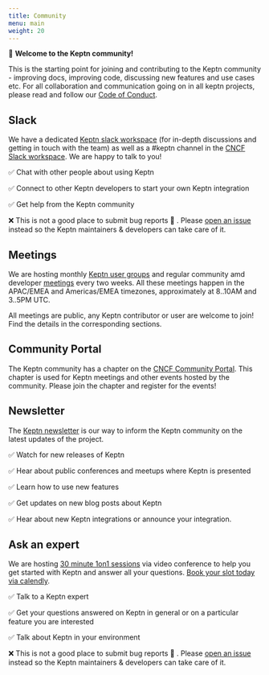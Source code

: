 ```yaml
---
title: Community
menu: main
weight: 20
---
```


👋 **Welcome to the Keptn community!**

This is the starting point for joining and contributing to the Keptn community - improving docs, improving code, discussing new features and use cases etc. For all collaboration and communication going on in all keptn projects, please read and follow our [Code of Conduct](https://github.com/keptn/community/blob/master/CODE_OF_CONDUCT.md).

## Slack 

We have a dedicated [Keptn slack workspace](https://slack.keptn.sh) (for in-depth discussions and getting in touch with the team) as well as a #keptn channel in the [CNCF Slack workspace](http://slack.cncf.io/). We are happy to talk to you!

✅ Chat with other people about using Keptn

✅ Connect to other Keptn developers to start your own Keptn integration

✅ Get help from the Keptn community

❌ This is not a good place to submit bug reports 🐞 . Please [open an issue](https://github.com/keptn/keptn/issues) instead so the Keptn maintainers & developers can take care of it. 

## Meetings

We are hosting monthly [Keptn user groups](./meetings/) and regular  community amd developer [meetings](./meetings/) every two weeks.
All these meetings happen in the APAC/EMEA and Americas/EMEA timezones,
approximately at 8..10AM and 3..5PM UTC.

All meetings are public, any Keptn contributor or user are welcome to join!
Find the details in the corresponding sections.

## Community Portal

The Keptn community has a chapter on the [CNCF Community Portal](https://community.cncf.io/keptn-community/).
This chapter is used for Keptn meetings and other events hosted by the community.
Please join the chapter and register for the events!

## Newsletter 

The [Keptn newsletter](/community/newsletter) is our way to inform the Keptn community on the latest updates of the project.

✅ Watch for new releases of Keptn

✅ Hear about public conferences and meetups where Keptn is presented

✅ Learn how to use new features

✅ Get updates on new blog posts about Keptn

✅ Hear about new Keptn integrations or announce your integration.

## Ask an expert

We are hosting [30 minute 1on1 sessions](https://calendly.com/jetzlstorfer/keptn) via video conference to help you get started with Keptn and answer all your questions. [Book your slot today via calendly](https://calendly.com/jetzlstorfer/keptn).

✅ Talk to a Keptn expert

✅ Get your questions answered on Keptn in general or on a particular feature you are interested

✅ Talk about Keptn in your environment

❌ This is not a good place to submit bug reports 🐞 . Please [open an issue](https://github.com/keptn/keptn/issues) instead so the Keptn maintainers & developers can take care of it.  

